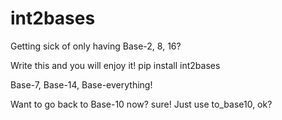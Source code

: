 # int2bases
Getting sick of only having Base-2, 8, 16?

Write this and you will enjoy it!
pip install int2bases

Base-7, Base-14, Base-everything!

Want to go back to Base-10 now? sure!
Just use to_base10, ok?
